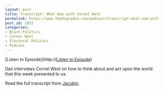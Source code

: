 ```yaml
---
layout: post
title: Transcript: What Now with Cornel West
permalink: https://www.thedigradio.com/podcast/transcript-what-now-with-cornel-west/index.html
post_id: 1872
categories: 
- Black Politics
- Cornel West
- Electoral Politics
- Podcast
---
```


[Listen to Episode](http://<a class="btn btn-theme-primary" href="https://www.thedigradio.com/podcast/what-now-with-cornel-west/">Listen to Episode</a>)

Dan interviews Cornel West on how to think about and act upon the world that this week presented to us.

Read the full transcript from 
[Jacobin](https://jacobinmag.com/2020/12/cornel-west-interview-bernie-black-lives-matter).
